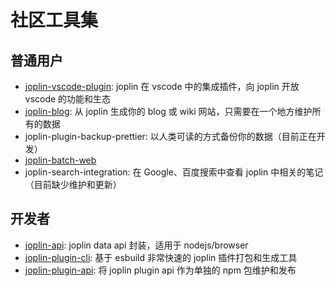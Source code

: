 # 社区工具集

## 普通用户

- [joplin-vscode-plugin](../joplin-vscode-plugin/): joplin 在 vscode 中的集成插件，向 joplin 开放 vscode 的功能和生态
- [joplin-blog](../joplin-blog/): 从 joplin 生成你的 blog 或 wiki 网站，只需要在一个地方维护所有的数据
- joplin-plugin-backup-prettier: 以人类可读的方式备份你的数据（目前正在开发）
- [joplin-batch-web](../joplin-batch-web/)
- joplin-search-integration: 在 Google、百度搜索中查看 joplin 中相关的笔记（目前缺少维护和更新）

## 开发者

- [joplin-api](../joplin-api/): joplin data api 封装，适用于 nodejs/browser
- [joplin-plugin-cli](../joplin-plugin-cli/): 基于 esbuild 非常快速的 joplin 插件打包和生成工具
- [joplin-plugin-api](../joplin-plugin-api/): 将 joplin plugin api 作为单独的 npm 包维护和发布
